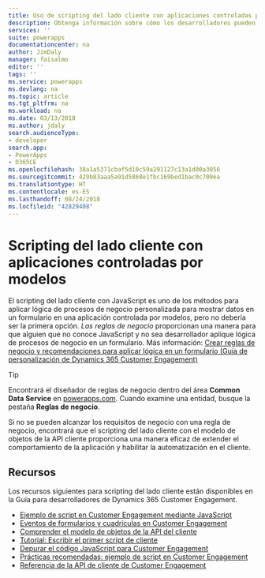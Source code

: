```yaml
---
title: Uso de scripting del lado cliente con aplicaciones controladas por modelos | Microsoft Docs
description: Obtenga información sobre cómo los desarrolladores pueden usar JavaScript en scripts del lado cliente y aplicaciones controladas por modelos.
services: ''
suite: powerapps
documentationcenter: na
author: JimDaly
manager: faisalmo
editor: ''
tags: ''
ms.service: powerapps
ms.devlang: na
ms.topic: article
ms.tgt_pltfrm: na
ms.workload: na
ms.date: 03/13/2018
ms.author: jdaly
search.audienceType:
- developer
search.app:
- PowerApps
- D365CE
ms.openlocfilehash: 38a1a5371cbaf5d10c59a291127c13a1d00a3056
ms.sourcegitcommit: 429b83aaa5a91d5868e1fbc169bed1bac0c709ea
ms.translationtype: HT
ms.contentlocale: es-ES
ms.lasthandoff: 08/24/2018
ms.locfileid: "42829408"
---
```

# <a name="client-scripting-with-model-driven-apps"></a>Scripting del lado cliente con aplicaciones controladas por modelos

El scripting del lado cliente con JavaScript es uno de los métodos para aplicar lógica de procesos de negocio personalizada para mostrar datos en un formulario en una aplicación controlada por modelos, pero no debería ser la primera opción. *Las reglas de negocio* proporcionan una manera para que alguien que no conoce JavaScript y no sea desarrollador aplique lógica de procesos de negocio en un formulario. Más información: [Crear reglas de negocio y recomendaciones para aplicar lógica en un formulario (Guía de personalización de Dynamics 365 Customer Engagement)](/dynamics365/customer-engagement/customize/create-business-rules-recommendations-apply-logic-form)

> [!TIP]
> Encontrará el diseñador de reglas de negocio dentro del área **Common Data Service** en [powerapps.com](http://web.powerapps.com?utm_source=padocs&utm_medium=linkinadoc&utm_campaign=referralsfromdoc). Cuando examine una entidad, busque la pestaña **Reglas de negocio**.

Si no se pueden alcanzar los requisitos de negocio con una regla de negocio, encontrará que el scripting del lado cliente con el modelo de objetos de la API cliente proporciona una manera eficaz de extender el comportamiento de la aplicación y habilitar la automatización en el cliente.

## <a name="resources"></a>Recursos

Los recursos siguientes para scripting del lado cliente están disponibles en la Guía para desarrolladores de Dynamics 365 Customer Engagement.

- [Ejemplo de script en Customer Engagement mediante JavaScript](/dynamics365/customer-engagement/developer/clientapi/client-scripting)
- [Eventos de formularios y cuadrículas en Customer Engagement](/dynamics365/customer-engagement/developer/clientapi/events-forms-grids)
- [Comprender el modelo de objetos de la API del cliente](/dynamics365/customer-engagement/developer/clientapi/understand-clientapi-object-model)
- [Tutorial: Escribir el primer script de cliente](/dynamics365/customer-engagement/developer/clientapi/walkthrough-write-your-first-client-script)
- [Depurar el código JavaScript para Customer Engagement](/dynamics365/customer-engagement/developer/clientapi/debug-javascript-code)
- [Prácticas recomendadas: ejemplo de script en Customer Engagement](/dynamics365/customer-engagement/developer/clientapi/client-scripting-best-practices)
- [Referencia de la API de cliente de Customer Engagement](/dynamics365/customer-engagement/developer/clientapi/reference)

